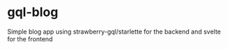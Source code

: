 # gql-blog
 Simple blog app using strawberry-gql/starlette for the backend and svelte for the frontend
